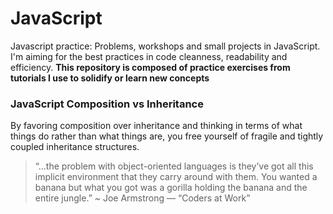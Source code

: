 # JavaScript
Javascript practice:  Problems, workshops and small projects in JavaScript. I'm aiming for the best practices in code cleanness, readability and efficiency. **This repository is composed of practice exercises from tutorials I use to solidify or learn new concepts**

### JavaScript Composition vs Inheritance
By favoring composition over inheritance and thinking in terms of what things do rather than what things are, you free yourself of fragile and tightly coupled inheritance structures.


> “…the problem with object-oriented languages is they’ve got all this implicit environment that they carry around with them. You wanted a banana but what you got was a gorilla holding the banana and the entire jungle.” 
~ Joe Armstrong — “Coders at Work”
